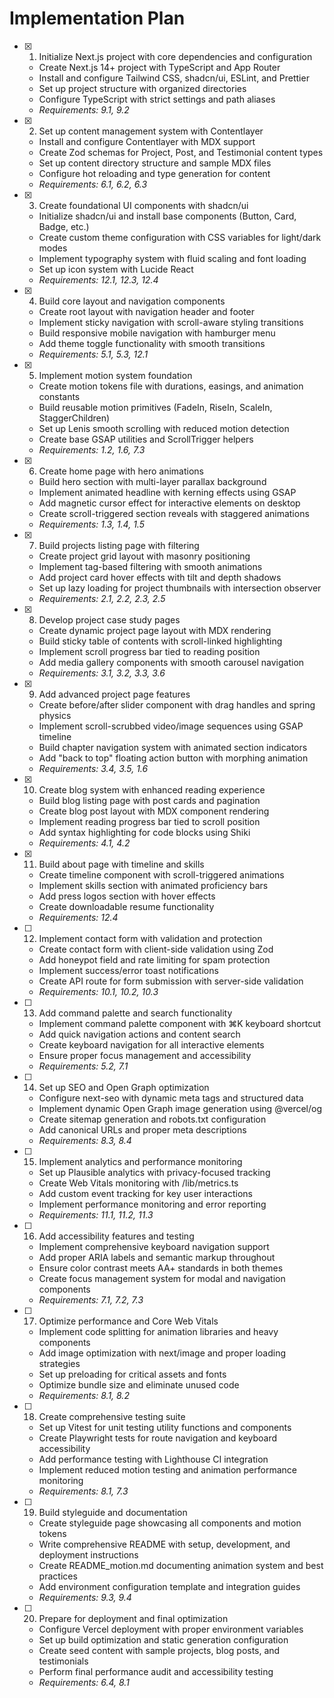 # Implementation Plan

- [x] 1. Initialize Next.js project with core dependencies and configuration
  - Create Next.js 14+ project with TypeScript and App Router
  - Install and configure Tailwind CSS, shadcn/ui, ESLint, and Prettier
  - Set up project structure with organized directories
  - Configure TypeScript with strict settings and path aliases
  - _Requirements: 9.1, 9.2_

- [x] 2. Set up content management system with Contentlayer
  - Install and configure Contentlayer with MDX support
  - Create Zod schemas for Project, Post, and Testimonial content types
  - Set up content directory structure and sample MDX files
  - Configure hot reloading and type generation for content
  - _Requirements: 6.1, 6.2, 6.3_

- [x] 3. Create foundational UI components with shadcn/ui
  - Initialize shadcn/ui and install base components (Button, Card, Badge, etc.)
  - Create custom theme configuration with CSS variables for light/dark modes
  - Implement typography system with fluid scaling and font loading
  - Set up icon system with Lucide React
  - _Requirements: 12.1, 12.3, 12.4_

- [x] 4. Build core layout and navigation components
  - Create root layout with navigation header and footer
  - Implement sticky navigation with scroll-aware styling transitions
  - Build responsive mobile navigation with hamburger menu
  - Add theme toggle functionality with smooth transitions
  - _Requirements: 5.1, 5.3, 12.1_

- [x] 5. Implement motion system foundation
  - Create motion tokens file with durations, easings, and animation constants
  - Build reusable motion primitives (FadeIn, RiseIn, ScaleIn, StaggerChildren)
  - Set up Lenis smooth scrolling with reduced motion detection
  - Create base GSAP utilities and ScrollTrigger helpers
  - _Requirements: 1.2, 1.6, 7.3_
  
- [x] 6. Create home page with hero animations
  - Build hero section with multi-layer parallax background
  - Implement animated headline with kerning effects using GSAP
  - Add magnetic cursor effect for interactive elements on desktop
  - Create scroll-triggered section reveals with staggered animations
  - _Requirements: 1.3, 1.4, 1.5_

- [x] 7. Build projects listing page with filtering
  - Create project grid layout with masonry positioning
  - Implement tag-based filtering with smooth animations
  - Add project card hover effects with tilt and depth shadows
  - Set up lazy loading for project thumbnails with intersection observer
  - _Requirements: 2.1, 2.2, 2.3, 2.5_

- [x] 8. Develop project case study pages
  - Create dynamic project page layout with MDX rendering
  - Build sticky table of contents with scroll-linked highlighting
  - Implement scroll progress bar tied to reading position
  - Add media gallery components with smooth carousel navigation
  - _Requirements: 3.1, 3.2, 3.3, 3.6_

- [x] 9. Add advanced project page features
  - Create before/after slider component with drag handles and spring physics
  - Implement scroll-scrubbed video/image sequences using GSAP timeline
  - Build chapter navigation system with animated section indicators
  - Add "back to top" floating action button with morphing animation
  - _Requirements: 3.4, 3.5, 1.6_

- [x] 10. Create blog system with enhanced reading experience
  - Build blog listing page with post cards and pagination
  - Create blog post layout with MDX component rendering
  - Implement reading progress bar tied to scroll position
  - Add syntax highlighting for code blocks using Shiki
  - _Requirements: 4.1, 4.2_

- [x] 11. Build about page with timeline and skills
  - Create timeline component with scroll-triggered animations
  - Implement skills section with animated proficiency bars
  - Add press logos section with hover effects
  - Create downloadable resume functionality
  - _Requirements: 12.4_

- [ ] 12. Implement contact form with validation and protection
  - Create contact form with client-side validation using Zod
  - Add honeypot field and rate limiting for spam protection
  - Implement success/error toast notifications
  - Create API route for form submission with server-side validation
  - _Requirements: 10.1, 10.2, 10.3_

- [ ] 13. Add command palette and search functionality
  - Implement command palette component with ⌘K keyboard shortcut
  - Add quick navigation actions and content search
  - Create keyboard navigation for all interactive elements
  - Ensure proper focus management and accessibility
  - _Requirements: 5.2, 7.1_

- [ ] 14. Set up SEO and Open Graph optimization
  - Configure next-seo with dynamic meta tags and structured data
  - Implement dynamic Open Graph image generation using @vercel/og
  - Create sitemap generation and robots.txt configuration
  - Add canonical URLs and proper meta descriptions
  - _Requirements: 8.3, 8.4_

- [ ] 15. Implement analytics and performance monitoring
  - Set up Plausible analytics with privacy-focused tracking
  - Create Web Vitals monitoring with /lib/metrics.ts
  - Add custom event tracking for key user interactions
  - Implement performance monitoring and error reporting
  - _Requirements: 11.1, 11.2, 11.3_

- [ ] 16. Add accessibility features and testing
  - Implement comprehensive keyboard navigation support
  - Add proper ARIA labels and semantic markup throughout
  - Ensure color contrast meets AA+ standards in both themes
  - Create focus management system for modal and navigation components
  - _Requirements: 7.1, 7.2, 7.3_

- [ ] 17. Optimize performance and Core Web Vitals
  - Implement code splitting for animation libraries and heavy components
  - Add image optimization with next/image and proper loading strategies
  - Set up preloading for critical assets and fonts
  - Optimize bundle size and eliminate unused code
  - _Requirements: 8.1, 8.2_

- [ ] 18. Create comprehensive testing suite
  - Set up Vitest for unit testing utility functions and components
  - Create Playwright tests for route navigation and keyboard accessibility
  - Add performance testing with Lighthouse CI integration
  - Implement reduced motion testing and animation performance monitoring
  - _Requirements: 8.1, 7.3_

- [ ] 19. Build styleguide and documentation
  - Create styleguide page showcasing all components and motion tokens
  - Write comprehensive README with setup, development, and deployment instructions
  - Create README_motion.md documenting animation system and best practices
  - Add environment configuration template and integration guides
  - _Requirements: 9.3, 9.4_

- [ ] 20. Prepare for deployment and final optimization
  - Configure Vercel deployment with proper environment variables
  - Set up build optimization and static generation configuration
  - Create seed content with sample projects, blog posts, and testimonials
  - Perform final performance audit and accessibility testing
  - _Requirements: 6.4, 8.1_
